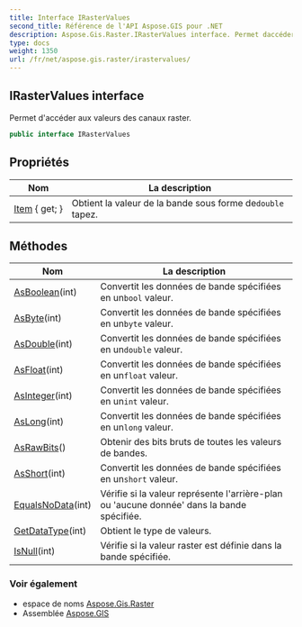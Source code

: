 ```yaml
---
title: Interface IRasterValues
second_title: Référence de l'API Aspose.GIS pour .NET
description: Aspose.Gis.Raster.IRasterValues interface. Permet daccéder aux valeurs des canaux raster.
type: docs
weight: 1350
url: /fr/net/aspose.gis.raster/irastervalues/
---
```

## IRasterValues interface

Permet d'accéder aux valeurs des canaux raster.

```csharp
public interface IRasterValues
```

## Propriétés

| Nom | La description |
| --- | --- |
| [Item](../../aspose.gis.raster/irastervalues/item/) { get; } | Obtient la valeur de la bande sous forme de`double` tapez. |

## Méthodes

| Nom | La description |
| --- | --- |
| [AsBoolean](../../aspose.gis.raster/irastervalues/asboolean/)(int) | Convertit les données de bande spécifiées en un`bool` valeur. |
| [AsByte](../../aspose.gis.raster/irastervalues/asbyte/)(int) | Convertit les données de bande spécifiées en un`byte` valeur. |
| [AsDouble](../../aspose.gis.raster/irastervalues/asdouble/)(int) | Convertit les données de bande spécifiées en un`double` valeur. |
| [AsFloat](../../aspose.gis.raster/irastervalues/asfloat/)(int) | Convertit les données de bande spécifiées en un`float` valeur. |
| [AsInteger](../../aspose.gis.raster/irastervalues/asinteger/)(int) | Convertit les données de bande spécifiées en un`int` valeur. |
| [AsLong](../../aspose.gis.raster/irastervalues/aslong/)(int) | Convertit les données de bande spécifiées en un`long` valeur. |
| [AsRawBits](../../aspose.gis.raster/irastervalues/asrawbits/)() | Obtenir des bits bruts de toutes les valeurs de bandes. |
| [AsShort](../../aspose.gis.raster/irastervalues/asshort/)(int) | Convertit les données de bande spécifiées en un`short` valeur. |
| [EqualsNoData](../../aspose.gis.raster/irastervalues/equalsnodata/)(int) | Vérifie si la valeur représente l'arrière-plan ou 'aucune donnée' dans la bande spécifiée. |
| [GetDataType](../../aspose.gis.raster/irastervalues/getdatatype/)(int) | Obtient le type de valeurs. |
| [IsNull](../../aspose.gis.raster/irastervalues/isnull/)(int) | Vérifie si la valeur raster est définie dans la bande spécifiée. |

### Voir également

* espace de noms [Aspose.Gis.Raster](../../aspose.gis.raster/)
* Assemblée [Aspose.GIS](../../)


